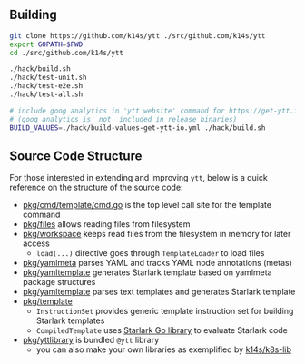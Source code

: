 ## Building

```bash
git clone https://github.com/k14s/ytt ./src/github.com/k14s/ytt
export GOPATH=$PWD
cd ./src/github.com/k14s/ytt

./hack/build.sh
./hack/test-unit.sh
./hack/test-e2e.sh
./hack/test-all.sh

# include goog analytics in 'ytt website' command for https://get-ytt.io
# (goog analytics is _not_ included in release binaries)
BUILD_VALUES=./hack/build-values-get-ytt-io.yml ./hack/build.sh
```

## Source Code Structure

For those interested in extending and improving `ytt`, below is a quick reference on the structure of the source code:

- [pkg/cmd/template/cmd.go](https://github.com/k14s/ytt/blob/master/pkg/cmd/template/cmd.go#L95) is the top level call site for the template command
- [pkg/files](https://github.com/k14s/ytt/tree/master/pkg/files) allows reading files from filesystem
- [pkg/workspace](https://github.com/k14s/ytt/tree/master/pkg/workspace) keeps read files from the filesystem in memory for later access
  - `load(...)` directive goes through `TemplateLoader` to load files
- [pkg/yamlmeta](https://github.com/k14s/ytt/tree/master/pkg/yamlmeta) parses YAML and tracks YAML node annotations (metas)
- [pkg/yamltemplate](https://github.com/k14s/ytt/tree/master/pkg/yamltemplate) generates Starlark template based on yamlmeta package structures
- [pkg/yamltemplate](https://github.com/k14s/ytt/tree/master/pkg/texttemplate) parses text templates and generates Starlark template
- [pkg/template](https://github.com/k14s/ytt/tree/master/pkg/template)
  - `InstructionSet` provides generic template instruction set for building Starlark templates
  - `CompiledTemplate` uses [Starlark Go library](https://github.com/google/starlark-go) to evaluate Starlark code
- [pkg/yttlibrary](https://github.com/k14s/ytt/tree/master/pkg/yttlibrary) is bundled `@ytt` library
  - you can also make your own libraries as exemplified by [k14s/k8s-lib](https://github.com/k14s/k8s-lib)
